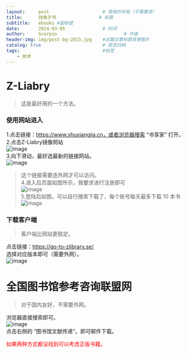 ```yaml
---
layout:     post   				    # 使用的布局（不需要改）
title:      找电子书				# 标题 
subtitle:   ebooks #副标题
date:       2024-03-05 				# 时间
author:     Scorpio 						# 作者
header-img: img/post-bg-2015.jpg 	#这篇文章标题背景图片
catalog: true 						# 是否归档
tags:								#标签
    - 技术
---
```


# Z-Liabry
>这是最好用的一个方法。
 
### 使用网站进入
1.点击链接：https://www.shuxiangjia.cn，或者浏览器搜索 “书享家” 打开。  
2.点击Z-Liabry镜像网站  
![image](https://github.com/ScorpioPxg/scorpiopxg.github.io/assets/161672962/b0e422a9-0763-4f66-bfa7-9aaea245a889)  
3.向下滑动，最好选最新的链接网站。  
![image](https://github.com/ScorpioPxg/scorpiopxg.github.io/assets/161672962/8fc56694-b50f-46e7-94bd-d44ba4997d20)  
>这个链接需要连外网才可以访问。  
4.进入后页面如图所示，按要求进行注册即可  
![image](https://github.com/ScorpioPxg/scorpiopxg.github.io/assets/161672962/9b630135-bb30-4b14-a5da-ce6567d1c5ab)  
5.登陆后如图，可以自行搜索下载了，每个账号每天最多下载 10 本书  
![image](https://github.com/ScorpioPxg/scorpiopxg.github.io/assets/161672962/5853ca4f-e0dc-4c29-9659-373e8edf24cc)  
### 下载客户端  
>客户端比网站更稳定。

点击链接：https://go-to-zlibrary.se/  
选择对应版本即可（需要外网）。  
![image](https://github.com/ScorpioPxg/scorpiopxg.github.io/assets/161672962/88183a44-6bbe-4aa5-9502-b69bbd72d41f)  

# 全国图书馆参考咨询联盟网  
>对于国内友好，不需要外网。

浏览器直接搜索即可。  
![image](https://github.com/ScorpioPxg/scorpiopxg.github.io/assets/161672962/7a246d60-428c-4fde-ae81-c7b4431fec7e)  
点击右侧的 “图书馆文献传递”。即可邮件下载。  

<font color="red">如果两种方式都没找到可以考虑正版书籍。</font>
